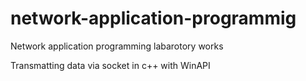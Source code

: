 # network-application-programmig
Network application programming labarotory works

Transmatting data via socket in c++ with WinAPI

